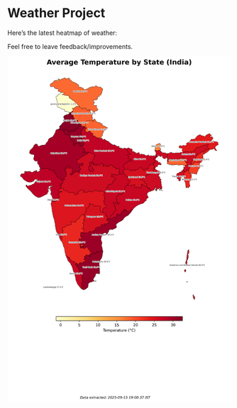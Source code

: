 # Weather Project

Here’s the latest heatmap of weather:

Feel free to leave feedback/improvements.

![India Heatmap](docs/assets/india_heatmap.png?v=C81500)
